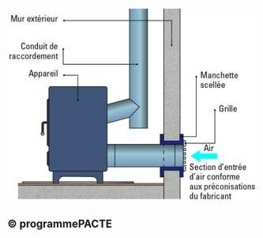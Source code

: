 ![](<images/Appareil de chauffage divisé à bûches - Amenée d'air comburant - 19/_page_0_Figure_0.jpeg>)

## © programmePACTE